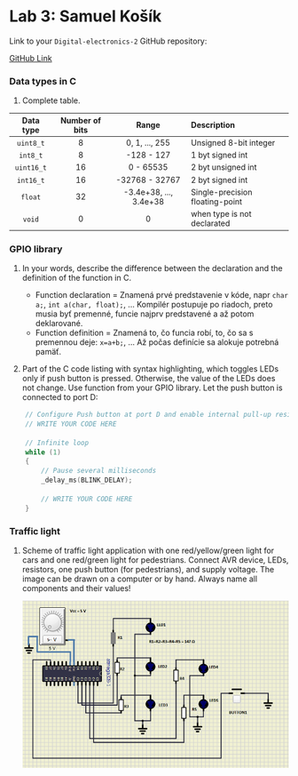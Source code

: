 # Lab 3: Samuel Košík

Link to your `Digital-electronics-2` GitHub repository:

   [GitHub Link](https://github.com/amwellius/Digital-electronics-2)



### Data types in C

1. Complete table.

| **Data type** | **Number of bits** | **Range** | **Description** |
| :-: | :-: | :-: | :-- | 
| `uint8_t`  | 8 | 0, 1, ..., 255 | Unsigned 8-bit integer |
| `int8_t`   | 8 | -128 - 127 | 1 byt signed int |
| `uint16_t` | 16 | 0 - 65535 | 2 byt unsigned int |
| `int16_t`  | 16 | -32768 - 32767 | 2 byt signed int |
| `float`    | 32 | -3.4e+38, ..., 3.4e+38 | Single-precision floating-point |
| `void`     | 0 |0  | when type is not declarated |


### GPIO library

1. In your words, describe the difference between the declaration and the definition of the function in C.
   * Function declaration = Znamená prvé predstavenie v kóde, napr `char a;`, `int a(char, float);`, ... Kompilér postupuje po riadoch, preto musia byť premenné, funcie najprv predstavené a až potom deklarované.
   * Function definition = Znamená to, čo funcia robí, to, čo sa s premennou deje: `x=a+b;`, ... Až počas definície sa alokuje potrebná pamäť.

2. Part of the C code listing with syntax highlighting, which toggles LEDs only if push button is pressed. Otherwise, the value of the LEDs does not change. Use function from your GPIO library. Let the push button is connected to port D:

```c
    // Configure Push button at port D and enable internal pull-up resistor
    // WRITE YOUR CODE HERE

    // Infinite loop
    while (1)
    {
        // Pause several milliseconds
        _delay_ms(BLINK_DELAY);

        // WRITE YOUR CODE HERE
    }
```


### Traffic light

1. Scheme of traffic light application with one red/yellow/green light for cars and one red/green light for pedestrians. Connect AVR device, LEDs, resistors, one push button (for pedestrians), and supply voltage. The image can be drawn on a computer or by hand. Always name all components and their values!

   ![your figure](images/3_1.PNG)
